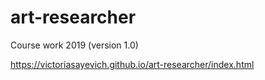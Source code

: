 # art-researcher
Course work 2019 (version 1.0)

https://victoriasayevich.github.io/art-researcher/index.html
